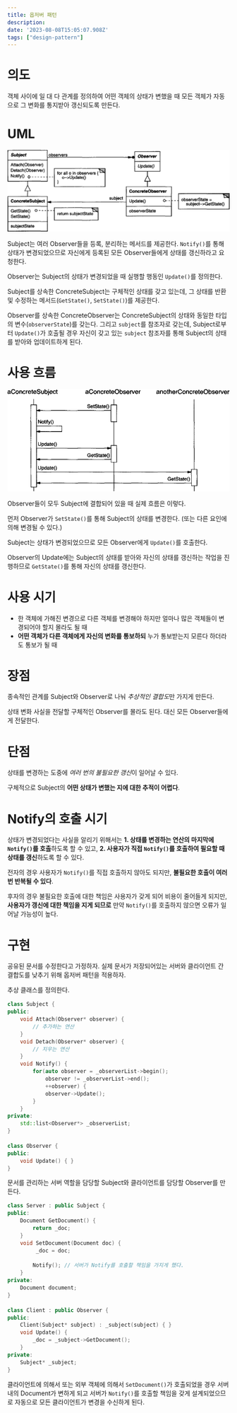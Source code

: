 ```yaml
---
title: 옵저버 패턴
description:
date: '2023-08-08T15:05:07.908Z'
tags: ["design-pattern"]
---
```


# 의도

객체 사이에 일 대 다 관계를 정의하여 어떤 객체의 상태가 변했을 때 모든 객체가 자동으로 그 변화를 통지받아 갱신되도록 만든다.

# UML

![Alt text](image.png)

Subject는 여러 Observer들을 등록, 분리하는 메서드를 제공한다. `Notify()`를 통해 상태가 변경되었으므로 자신에게 등록된 모든 Observer들에게 상태를 갱신하라고 요청한다.

Observer는 Subject의 상태가 변경되었을 때 실행할 행동인 `Update()`를 정의한다.

Subject를 상속한 ConcreteSubject는 구체적인 상태를 갖고 있는데, 그 상태를 반환 및 수정하는 메서드(`GetState()`, `SetState()`)를 제공한다.

Observer를 상속한 ConcreteObserver는 ConcreteSubject의 상태와 동일한 타입의 변수(`observerState`)를 갖는다. 그리고 `subject`를 참조자로 갖는데, Subject로부터 `Update()`가 호출될 경우 자신이 갖고 있는 `subject` 참조자를 통해 Subject의 상태를 받아와 업데이트하게 된다.

# 사용 흐름

![Alt text](image-1.png)

Observer들이 모두 Subject에 결합되어 있을 때 실제 흐름은 이렇다.

먼저 Observer가 `SetState()`를 통해 Subject의 상태를 변경한다. (또는 다른 요인에 의해 변경될 수 있다.)

Subject는 상태가 변경되었으므로 모든 Observer에게 `Update()`를 호출한다.

Observer의 Update에는 Subject의 상태를 받아와 자신의 상태를 갱신하는 작업을 진행하므로 `GetState()`를 통해 자신의 상태를 갱신한다.

# 사용 시기

- 한 객체에 가해진 변경으로 다른 객체를 변경해야 하지만 얼마나 많은 객체들이 변경되어야 할지 몰라도 될 때
- **어떤 객체가 다른 객체에게 자신의 변화를 통보하되** 누가 통보받는지 모른다 하더라도 통보가 될 때

# 장점

종속적인 관계를 Subject와 Observer로 나눠 *추상적인 결합도*만 가지게 만든다.

상태 변화 사실을 전달할 구체적인 Observer를 몰라도 된다. 대신 모든 Observer들에게 전달한다.

# 단점

상태를 변경하는 도중에 *여러 번의 불필요한 갱신*이 일어날 수 있다.

구체적으로 Subject의 **어떤 상태가 변했는 지에 대한 추적이 어렵다**.

# Notify의 호출 시기

상태가 변경되었다는 사실을 알리기 위해서는 **1. 상태를 변경하는 연산의 마지막에 `Notify()`를 호출**하도록 할 수 있고, **2. 사용자가 직접 `Notify()`를 호출하여 필요할 때 상태를 갱신**하도록 할 수 있다.

전자의 경우 사용자가 `Notify()`를 직접 호출하지 않아도 되지만, **불필요한 호출이 여러 번 반복될 수 있다**.

후자의 경우 불필요한 호출에 대한 책임은 사용자가 갖게 되어 비용이 줄어들게 되지만, **사용자가 갱신에 대한 책임을 지게 되므로** 만약 `Notify()`를 호출하지 않으면 오류가 일어날 가능성이 높다.

# 구현

공유된 문서를 수정한다고 가정하자. 실제 문서가 저장되어있는 서버와 클라이언트 간 결합도를 낮추기 위해 옵저버 패턴을 적용하자.

추상 클래스를 정의한다.

```cpp
class Subject {
public:
    void Attach(Observer* observer) {
        // 추가하는 연산
    }
    void Detach(Observer* observer) {
        // 지우는 연산
    }
    void Notify() {
        for(auto observer = _observerList->begin(); 
            observer != _observerList->end(); 
            ++observer) {
            observer->Update();
        }
    }
private:
    std::list<Observer*> _observerList;
}

class Observer {
public:
    void Update() { }
}
```

문서를 관리하는 서버 역할을 담당할 Subject와 클라이언트를 담당할 Observer를 만든다.

```cpp
class Server : public Subject {
public:
    Document GetDocument() {
        return _doc;
    }
    void SetDocument(Document doc) {
         _doc = doc;

        Notify(); // 서버가 Notify를 호출할 책임을 가지게 했다.
    }
private:
    Document document;
}

class Client : public Observer {
public:
    Client(Subject* subject) : _subject(subject) { }
    void Update() {
        _doc = _subject->GetDocument();
    }
private:
    Subject* _subject;
}
```

클라이언트에 의해서 또는 외부 객체에 의해서 `SetDocument()`가 호출되었을 경우 서버 내의 Document가 변하게 되고 서버가 `Notify()`를 호출할 책임을 갖게 설계되었으므로 자동으로 모든 클라이언트가 변경을 수신하게 된다.